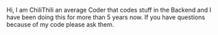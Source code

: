 Hi, I am ChiliThili an average Coder that codes stuff in the Backend and I have been doing this for more than 5 years now. If you have questions because of my code please ask them.
